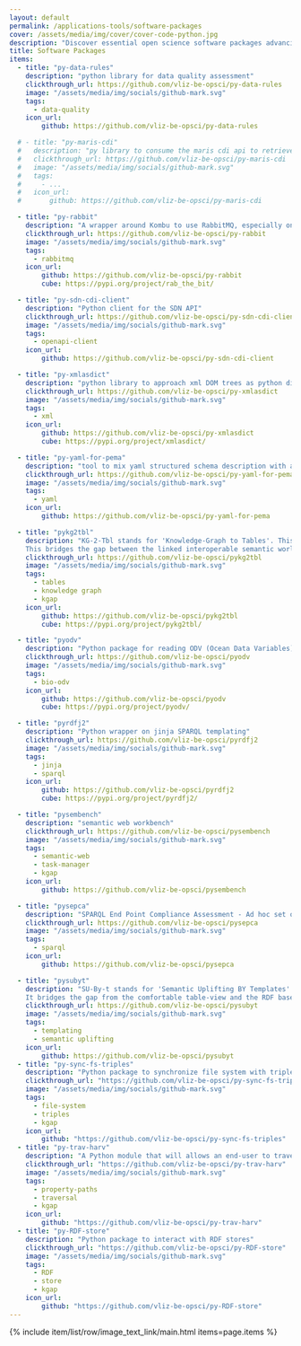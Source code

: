 ```yaml
---
layout: default
permalink: /applications-tools/software-packages
cover: /assets/media/img/cover/cover-code-python.jpg
description: "Discover essential open science software packages advancing research and collaboration in the digital age."
title: Software Packages
items:
  - title: "py-data-rules"
    description: "python library for data quality assessment"
    clickthrough_url: https://github.com/vliz-be-opsci/py-data-rules
    image: "/assets/media/img/socials/github-mark.svg"
    tags:
      - data-quality
    icon_url:
        github: https://github.com/vliz-be-opsci/py-data-rules

  # - title: "py-maris-cdi"
  #   description: "py library to consume the maris cdi api to retrieve ODV datasets programmatically"
  #   clickthrough_url: https://github.com/vliz-be-opsci/py-maris-cdi
  #   image: "/assets/media/img/socials/github-mark.svg"
  #   tags:
  #     - ...
  #   icon_url:
  #       github: https://github.com/vliz-be-opsci/py-maris-cdi

  - title: "py-rabbit"
    description: "A wrapper around Kombu to use RabbitMQ, especially on docker images"
    clickthrough_url: https://github.com/vliz-be-opsci/py-rabbit
    image: "/assets/media/img/socials/github-mark.svg"
    tags:
      - rabbitmq
    icon_url:
        github: https://github.com/vliz-be-opsci/py-rabbit
        cube: https://pypi.org/project/rab_the_bit/

  - title: "py-sdn-cdi-client"
    description: "Python client for the SDN API"
    clickthrough_url: https://github.com/vliz-be-opsci/py-sdn-cdi-client
    image: "/assets/media/img/socials/github-mark.svg"
    tags:
      - openapi-client
    icon_url:
        github: https://github.com/vliz-be-opsci/py-sdn-cdi-client

  - title: "py-xmlasdict"
    description: "python library to approach xml DOM trees as python dictionaries with iterating and attribute-getting behavior"
    clickthrough_url: https://github.com/vliz-be-opsci/py-xmlasdict
    image: "/assets/media/img/socials/github-mark.svg"
    tags:
      - xml
    icon_url:
        github: https://github.com/vliz-be-opsci/py-xmlasdict
        cube: https://pypi.org/project/xmlasdict/

  - title: "py-yaml-for-pema"
    description: "tool to mix yaml structured schema description with actual text based parameters files"
    clickthrough_url: https://github.com/vliz-be-opsci/py-yaml-for-pema
    image: "/assets/media/img/socials/github-mark.svg"
    tags:
      - yaml
    icon_url:
        github: https://github.com/vliz-be-opsci/py-yaml-for-pema

  - title: "pykg2tbl"
    description: "KG-2-Tbl stands for 'Knowledge-Graph to Tables'. This python package delivers an abstraction layer to querying into RDF graphs that reside either on remote triplestores providing a SPARQL endpoint, or can be downloaded in dump files in standard RDF serializations.  \n
    This bridges the gap between the linked interoperable semantic world where graphs rule and the classic table-view all data-processing tools (and their users) keep demanding: dataframes, graph-plot-tools, spreadsheets, ... Since those remain the goto access-points to the analysis and visualisation of data, we believe this abstraction library can help out matching up those environments to the information linked up in knowledge graphs." 
    clickthrough_url: https://github.com/vliz-be-opsci/pykg2tbl
    image: "/assets/media/img/socials/github-mark.svg"
    tags:
      - tables
      - knowledge graph
      - kgap
    icon_url:
        github: https://github.com/vliz-be-opsci/pykg2tbl 
        cube: https://pypi.org/project/pykg2tbl/

  - title: "pyodv"
    description: "Python package for reading ODV (Ocean Data Variables) files"
    clickthrough_url: https://github.com/vliz-be-opsci/pyodv
    image: "/assets/media/img/socials/github-mark.svg"
    tags:
      - bio-odv
    icon_url:
        github: https://github.com/vliz-be-opsci/pyodv
        cube: https://pypi.org/project/pyodv/

  - title: "pyrdfj2"
    description: "Python wrapper on jinja SPARQL templating"
    clickthrough_url: https://github.com/vliz-be-opsci/pyrdfj2
    image: "/assets/media/img/socials/github-mark.svg"
    tags:
      - jinja
      - sparql
    icon_url:
        github: https://github.com/vliz-be-opsci/pyrdfj2
        cube: https://pypi.org/project/pyrdfj2/

  - title: "pysembench"
    description: "semantic web workbench"
    clickthrough_url: https://github.com/vliz-be-opsci/pysembench
    image: "/assets/media/img/socials/github-mark.svg"
    tags:
      - semantic-web
      - task-manager
      - kgap
    icon_url:
        github: https://github.com/vliz-be-opsci/pysembench

  - title: "pysepca"
    description: "SPARQL End Point Compliance Assessment - Ad hoc set of checks for deployed SPARQL services"
    clickthrough_url: https://github.com/vliz-be-opsci/pysepca
    image: "/assets/media/img/socials/github-mark.svg"
    tags:
      - sparql
    icon_url:
        github: https://github.com/vliz-be-opsci/pysepca

  - title: "pysubyt"
    description: "SU-By-t stands for 'Semantic Uplifting BY Templates'. This python package delivers a pragmatic jinja-templating approach to generating turtle syntax files from provided tabular data sources. It is a very basic and 'good enough' take on this, and should be considered as a low-level-entry alternative to things like linkml, rml.io or csvw. \n
    It bridges the gap from the comfortable table-view and the RDF based graph-view. The latter might be opening to a world of endless flexibility, but it refrains from being the natural modus operandi for a lot of natural data entry and data management where xls and csv remain the popular choice."
    clickthrough_url: https://github.com/vliz-be-opsci/pysubyt
    image: "/assets/media/img/socials/github-mark.svg"
    tags:
      - templating
      - semantic uplifting
    icon_url:
        github: https://github.com/vliz-be-opsci/pysubyt
  - title: "py-sync-fs-triples"
    description: "Python package to synchronize file system with triples to a triple store"
    clickthrough_url: "https://github.com/vliz-be-opsci/py-sync-fs-triples"
    image: "/assets/media/img/socials/github-mark.svg"
    tags:
      - file-system
      - triples
      - kgap
    icon_url:
        github: "https://github.com/vliz-be-opsci/py-sync-fs-triples"
  - title: "py-trav-harv"
    description: "A Python module that will allows an end-user to traverse given property-paths en a given config file."
    clickthrough_url: "https://github.com/vliz-be-opsci/py-trav-harv"
    image: "/assets/media/img/socials/github-mark.svg"
    tags:
      - property-paths
      - traversal
      - kgap
    icon_url:
        github: "https://github.com/vliz-be-opsci/py-trav-harv"
  - title: "py-RDF-store"
    description: "Python package to interact with RDF stores"
    clickthrough_url: "https://github.com/vliz-be-opsci/py-RDF-store"
    image: "/assets/media/img/socials/github-mark.svg"
    tags:
      - RDF
      - store
      - kgap
    icon_url:
        github: "https://github.com/vliz-be-opsci/py-RDF-store"
---
```


{% include item/list/row/image_text_link/main.html items=page.items %}

